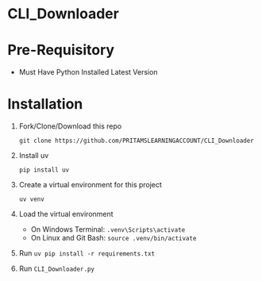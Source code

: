 # CLI_Downloader
# Pre-Requisitory
- Must Have Python Installed Latest Version
# Installation
1. Fork/Clone/Download this repo

   `git clone https://github.com/PRITAMSLEARNINGACCOUNT/CLI_Downloader`

2. Install uv

   `pip install uv`

3. Create a virtual environment for this project

   `uv venv`

4. Load the virtual environment

   - On Windows Terminal: `.venv\Scripts\activate`
   - On Linux and Git Bash: `source .venv/bin/activate`

5. Run `uv pip install -r requirements.txt`
6. Run `CLI_Downloader.py`

